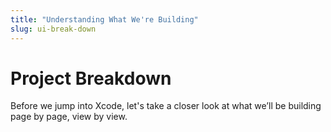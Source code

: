```yaml
---
title: "Understanding What We're Building"
slug: ui-break-down
---
```


# Project Breakdown
Before we jump into Xcode, let's take a closer look at what we’ll be building page by page, view by view.  

